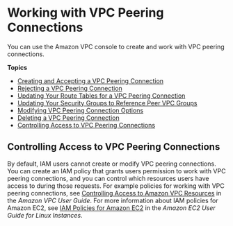 # Working with VPC Peering Connections<a name="working-with-vpc-peering"></a>

You can use the Amazon VPC console to create and work with VPC peering connections\.

**Topics**
+ [Creating and Accepting a VPC Peering Connection](create-vpc-peering-connection.md)
+ [Rejecting a VPC Peering Connection](reject-vpc-peering-connection.md)
+ [Updating Your Route Tables for a VPC Peering Connection](vpc-peering-routing.md)
+ [Updating Your Security Groups to Reference Peer VPC Groups](vpc-peering-security-groups.md)
+ [Modifying VPC Peering Connection Options](modify-peering-connections.md)
+ [Deleting a VPC Peering Connection](delete-vpc-peering-connection.md)
+ [Controlling Access to VPC Peering Connections](#vpc-peering-iam)

## Controlling Access to VPC Peering Connections<a name="vpc-peering-iam"></a>

By default, IAM users cannot create or modify VPC peering connections\. You can create an IAM policy that grants users permission to work with VPC peering connections, and you can control which resources users have access to during those requests\. For example policies for working with VPC peering connections, see [Controlling Access to Amazon VPC Resources](https://docs.aws.amazon.com/vpc/latest/userguide/VPC_IAM.html) in the *Amazon VPC User Guide*\. For more information about IAM policies for Amazon EC2, see [IAM Policies for Amazon EC2](https://docs.aws.amazon.com/AWSEC2/latest/UserGuide/iam-policies-for-amazon-ec2.html) in the *Amazon EC2 User Guide for Linux Instances*\. 